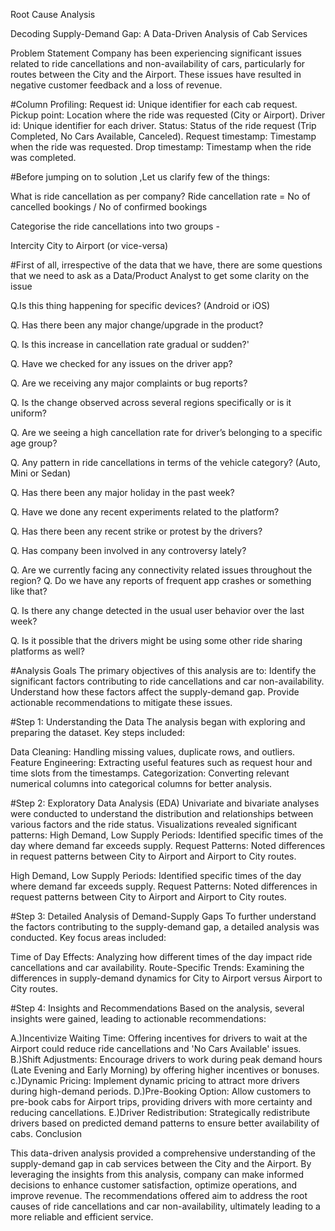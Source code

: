 
Root Cause Analysis 

Decoding Supply-Demand Gap: A Data-Driven Analysis of Cab Services

Problem Statement
Company has been experiencing significant issues related to ride cancellations and non-availability of cars, particularly for routes between the City and the Airport. These issues have resulted in negative customer feedback and a loss of revenue. 

#Column Profiling:
Request id: Unique identifier for each cab request.
Pickup point: Location where the ride was requested (City or Airport).
Driver id: Unique identifier for each driver.
Status: Status of the ride request (Trip Completed, No Cars Available, Canceled).
Request timestamp: Timestamp when the ride was requested.
Drop timestamp: Timestamp when the ride was completed.

#Before jumping on to solution ,Let us clarify few of the things:

What is ride cancellation as per company?
Ride cancellation rate = No of cancelled bookings / No of confirmed bookings

Categorise the ride cancellations into two groups -

Intercity
City to Airport (or vice-versa)

#First of all, irrespective of the data that we have, there are some questions that we need to ask as a Data/Product Analyst to get some clarity on the issue

Q.Is this thing happening for specific devices? (Android or iOS)

Q. Has there been any major change/upgrade in the product?

Q. Is this increase in cancellation rate gradual or sudden?'

Q. Have we checked for any issues on the driver app?

Q. Are we receiving any major complaints or bug reports?

Q. Is the change observed across several regions specifically or is it uniform?

Q. Are we seeing a high cancellation rate for driver’s belonging to a specific age group?

Q. Any pattern in ride cancellations in terms of the vehicle category? (Auto, Mini or Sedan)

Q. Has there been any major holiday in the past week?

Q. Have we done any recent experiments related to the platform?

Q. Has there been any recent strike or protest by the drivers?

Q. Has company been involved in any controversy lately?

Q. Are we currently facing any connectivity related issues throughout the region? Q. Do we have any reports of frequent app crashes or something like that?

Q. Is there any change detected in the usual user behavior over the last week?

Q. Is it possible that the drivers might be using some other ride sharing platforms as well?

#Analysis Goals
The primary objectives of this analysis are to:
Identify the significant factors contributing to ride cancellations and car non-availability.
Understand how these factors affect the supply-demand gap.
Provide actionable recommendations to mitigate these issues.

#Step 1: Understanding the Data
The analysis began with exploring and preparing the dataset. Key steps included:

Data Cleaning: Handling missing values, duplicate rows, and outliers.
Feature Engineering: Extracting useful features such as request hour and time slots from the timestamps.
Categorization: Converting relevant numerical columns into categorical columns for better analysis.

#Step 2: Exploratory Data Analysis (EDA)
Univariate and bivariate analyses were conducted to understand the distribution and relationships between various factors and the ride status. 
Visualizations revealed significant patterns:
High Demand, Low Supply Periods: Identified specific times of the day where demand far exceeds supply.
Request Patterns: Noted differences in request patterns between City to Airport and Airport to City routes.

High Demand, Low Supply Periods: Identified specific times of the day where demand far exceeds supply.
Request Patterns: Noted differences in request patterns between City to Airport and Airport to City routes.

#Step 3: Detailed Analysis of Demand-Supply Gaps
To further understand the factors contributing to the supply-demand gap, a detailed analysis was conducted. Key focus areas included:

Time of Day Effects: Analyzing how different times of the day impact ride cancellations and car availability.
Route-Specific Trends: Examining the differences in supply-demand dynamics for City to Airport versus Airport to City routes.

#Step 4: Insights and Recommendations
Based on the analysis, several insights were gained, leading to actionable recommendations:

A.)Incentivize Waiting Time: Offering incentives for drivers to wait at the Airport could reduce ride cancellations and 'No Cars Available' issues.
B.)Shift Adjustments: Encourage drivers to work during peak demand hours (Late Evening and Early Morning) by offering higher incentives or bonuses.
c.)Dynamic Pricing: Implement dynamic pricing to attract more drivers during high-demand periods.
D.)Pre-Booking Option: Allow customers to pre-book cabs for Airport trips, providing drivers with more certainty and reducing cancellations.
E.)Driver Redistribution: Strategically redistribute drivers based on predicted demand patterns to ensure better availability of cabs.
Conclusion

This data-driven analysis provided a comprehensive understanding of the supply-demand gap in cab services between the City and the Airport. By leveraging the insights from this analysis, company can make informed decisions to enhance customer satisfaction, optimize operations, and improve revenue. The recommendations offered aim to address the root causes of ride cancellations and car non-availability, ultimately leading to a more reliable and efficient service.


